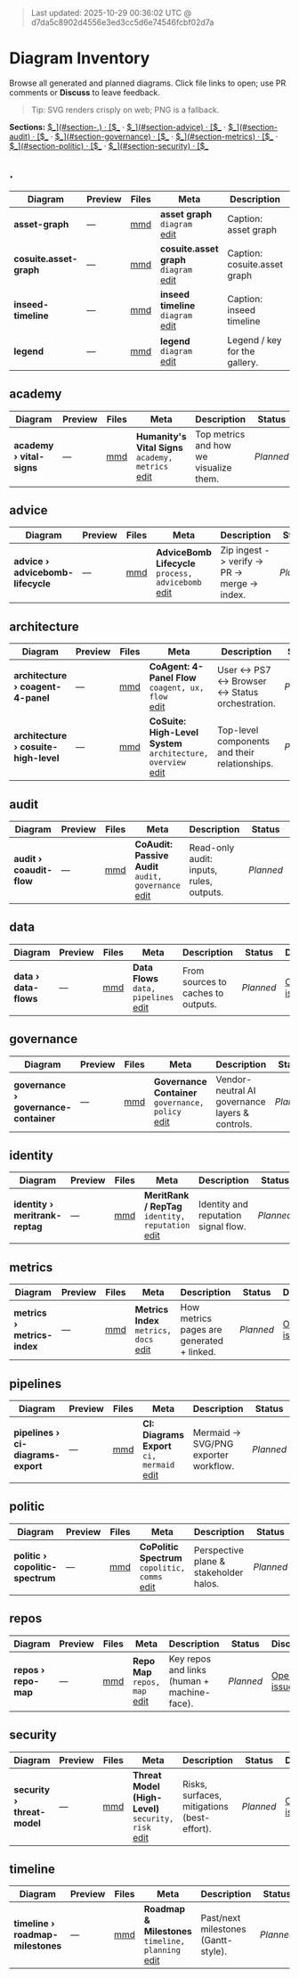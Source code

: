 > Last updated: 2025-10-29 00:36:02 UTC @ d7da5c8902d4556e3ed3cc5d6e74546fcbf02d7a

# Diagram Inventory

Browse all generated and planned diagrams. Click file links to open; use PR comments or **Discuss** to leave feedback.

> Tip: SVG renders crisply on web; PNG is a fallback.

**Sections:** [$_](#section-.) · [$_](#section-academy) · [$_](#section-advice) · [$_](#section-architecture) · [$_](#section-audit) · [$_](#section-data) · [$_](#section-governance) · [$_](#section-identity) · [$_](#section-metrics) · [$_](#section-pipelines) · [$_](#section-politic) · [$_](#section-repos) · [$_](#section-security) · [$_](#section-timeline)


## .
<a id='section-.'></a>

| Diagram | Preview | Files | Meta | Description | **Status** | Discuss |
|---|---|---|---|---|---|---|
| **asset-graph** | — | [mmd](/docs/diagrams/render/asset-graph.mmd) | **asset graph**<br/><code>diagram</code><br/>[edit](/docs/diagrams/meta/asset-graph.mmd.json) | Caption: asset graph | _Planned_ | [Open issue](https://github.com/rickballard/CoCivium/issues/new?title=Diagram%3A%20asset-graph&body=Please%20review%20the%20diagram%20below%20and%20leave%20comments%2Fsuggestions.%0A%0AFiles%3A%0A%0AContext%3A%20created%20via%20docs%2Fdiagrams%20pipeline.&labels=diagram,design&assignees=rickballard) |
| **cosuite.asset-graph** | — | [mmd](/docs/diagrams/render/cosuite.asset-graph.mmd) | **cosuite.asset graph**<br/><code>diagram</code><br/>[edit](/docs/diagrams/meta/cosuite.asset-graph.mmd.json) | Caption: cosuite.asset graph | _Planned_ | [Open issue](https://github.com/rickballard/CoCivium/issues/new?title=Diagram%3A%20cosuite.asset-graph&body=Please%20review%20the%20diagram%20below%20and%20leave%20comments%2Fsuggestions.%0A%0AFiles%3A%0A%0AContext%3A%20created%20via%20docs%2Fdiagrams%20pipeline.&labels=diagram,design&assignees=rickballard) |
| **inseed-timeline** | — | [mmd](/docs/diagrams/render/inseed-timeline.mmd) | **inseed timeline**<br/><code>diagram</code><br/>[edit](/docs/diagrams/meta/inseed-timeline.mmd.json) | Caption: inseed timeline | _Planned_ | [Open issue](https://github.com/rickballard/CoCivium/issues/new?title=Diagram%3A%20inseed-timeline&body=Please%20review%20the%20diagram%20below%20and%20leave%20comments%2Fsuggestions.%0A%0AFiles%3A%0A%0AContext%3A%20created%20via%20docs%2Fdiagrams%20pipeline.&labels=diagram,design&assignees=rickballard) |
| **legend** | — | [mmd](/docs/diagrams/render/legend.mmd) | **legend**<br/><code>diagram</code><br/>[edit](/docs/diagrams/meta/legend.mmd.json) | Legend / key for the gallery. | _Planned_ | [Open issue](https://github.com/rickballard/CoCivium/issues/new?title=Diagram%3A%20legend&body=Please%20review%20the%20diagram%20below%20and%20leave%20comments%2Fsuggestions.%0A%0AFiles%3A%0A%0AContext%3A%20created%20via%20docs%2Fdiagrams%20pipeline.&labels=diagram,design&assignees=rickballard) |

## academy
<a id='section-academy'></a>

| Diagram | Preview | Files | Meta | Description | **Status** | Discuss |
|---|---|---|---|---|---|---|
| **academy › vital-signs** | — | [mmd](/docs/diagrams/render/academy/vital-signs.mmd) | **Humanity's Vital Signs**<br/><code>academy, metrics</code><br/>[edit](/docs/diagrams/meta/academy__vital-signs.mmd.json) | Top metrics and how we visualize them. | _Planned_ | [Open issue](https://github.com/rickballard/CoCivium/issues/new?title=Diagram%3A%20academy%2Fvital-signs&body=Please%20review%20the%20diagram%20below%20and%20leave%20comments%2Fsuggestions.%0A%0AFiles%3A%0A%0AContext%3A%20created%20via%20docs%2Fdiagrams%20pipeline.&labels=diagram,design&assignees=rickballard) |

## advice
<a id='section-advice'></a>

| Diagram | Preview | Files | Meta | Description | **Status** | Discuss |
|---|---|---|---|---|---|---|
| **advice › advicebomb-lifecycle** | — | [mmd](/docs/diagrams/render/advice/advicebomb-lifecycle.mmd) | **AdviceBomb Lifecycle**<br/><code>process, advicebomb</code><br/>[edit](/docs/diagrams/meta/advice__advicebomb-lifecycle.mmd.json) | Zip ingest -> verify -> PR -> merge -> index. | _Planned_ | [Open issue](https://github.com/rickballard/CoCivium/issues/new?title=Diagram%3A%20advice%2Fadvicebomb-lifecycle&body=Please%20review%20the%20diagram%20below%20and%20leave%20comments%2Fsuggestions.%0A%0AFiles%3A%0A%0AContext%3A%20created%20via%20docs%2Fdiagrams%20pipeline.&labels=diagram,design&assignees=rickballard) |

## architecture
<a id='section-architecture'></a>

| Diagram | Preview | Files | Meta | Description | **Status** | Discuss |
|---|---|---|---|---|---|---|
| **architecture › coagent-4-panel** | — | [mmd](/docs/diagrams/render/architecture/coagent-4-panel.mmd) | **CoAgent: 4-Panel Flow**<br/><code>coagent, ux, flow</code><br/>[edit](/docs/diagrams/meta/architecture__coagent-4-panel.mmd.json) | User <-> PS7 <-> Browser <-> Status orchestration. | _Planned_ | [Open issue](https://github.com/rickballard/CoCivium/issues/new?title=Diagram%3A%20architecture%2Fcoagent-4-panel&body=Please%20review%20the%20diagram%20below%20and%20leave%20comments%2Fsuggestions.%0A%0AFiles%3A%0A%0AContext%3A%20created%20via%20docs%2Fdiagrams%20pipeline.&labels=diagram,design&assignees=rickballard) |
| **architecture › cosuite-high-level** | — | [mmd](/docs/diagrams/render/architecture/cosuite-high-level.mmd) | **CoSuite: High-Level System**<br/><code>architecture, overview</code><br/>[edit](/docs/diagrams/meta/architecture__cosuite-high-level.mmd.json) | Top-level components and their relationships. | _Planned_ | [Open issue](https://github.com/rickballard/CoCivium/issues/new?title=Diagram%3A%20architecture%2Fcosuite-high-level&body=Please%20review%20the%20diagram%20below%20and%20leave%20comments%2Fsuggestions.%0A%0AFiles%3A%0A%0AContext%3A%20created%20via%20docs%2Fdiagrams%20pipeline.&labels=diagram,design&assignees=rickballard) |

## audit
<a id='section-audit'></a>

| Diagram | Preview | Files | Meta | Description | **Status** | Discuss |
|---|---|---|---|---|---|---|
| **audit › coaudit-flow** | — | [mmd](/docs/diagrams/render/audit/coaudit-flow.mmd) | **CoAudit: Passive Audit**<br/><code>audit, governance</code><br/>[edit](/docs/diagrams/meta/audit__coaudit-flow.mmd.json) | Read-only audit: inputs, rules, outputs. | _Planned_ | [Open issue](https://github.com/rickballard/CoCivium/issues/new?title=Diagram%3A%20audit%2Fcoaudit-flow&body=Please%20review%20the%20diagram%20below%20and%20leave%20comments%2Fsuggestions.%0A%0AFiles%3A%0A%0AContext%3A%20created%20via%20docs%2Fdiagrams%20pipeline.&labels=diagram,design&assignees=rickballard) |

## data
<a id='section-data'></a>

| Diagram | Preview | Files | Meta | Description | **Status** | Discuss |
|---|---|---|---|---|---|---|
| **data › data-flows** | — | [mmd](/docs/diagrams/render/data/data-flows.mmd) | **Data Flows**<br/><code>data, pipelines</code><br/>[edit](/docs/diagrams/meta/data__data-flows.mmd.json) | From sources to caches to outputs. | _Planned_ | [Open issue](https://github.com/rickballard/CoCivium/issues/new?title=Diagram%3A%20data%2Fdata-flows&body=Please%20review%20the%20diagram%20below%20and%20leave%20comments%2Fsuggestions.%0A%0AFiles%3A%0A%0AContext%3A%20created%20via%20docs%2Fdiagrams%20pipeline.&labels=diagram,design&assignees=rickballard) |

## governance
<a id='section-governance'></a>

| Diagram | Preview | Files | Meta | Description | **Status** | Discuss |
|---|---|---|---|---|---|---|
| **governance › governance-container** | — | [mmd](/docs/diagrams/render/governance/governance-container.mmd) | **Governance Container**<br/><code>governance, policy</code><br/>[edit](/docs/diagrams/meta/governance__governance-container.mmd.json) | Vendor-neutral AI governance layers & controls. | _Planned_ | [Open issue](https://github.com/rickballard/CoCivium/issues/new?title=Diagram%3A%20governance%2Fgovernance-container&body=Please%20review%20the%20diagram%20below%20and%20leave%20comments%2Fsuggestions.%0A%0AFiles%3A%0A%0AContext%3A%20created%20via%20docs%2Fdiagrams%20pipeline.&labels=diagram,design&assignees=rickballard) |

## identity
<a id='section-identity'></a>

| Diagram | Preview | Files | Meta | Description | **Status** | Discuss |
|---|---|---|---|---|---|---|
| **identity › meritrank-reptag** | — | [mmd](/docs/diagrams/render/identity/meritrank-reptag.mmd) | **MeritRank / RepTag**<br/><code>identity, reputation</code><br/>[edit](/docs/diagrams/meta/identity__meritrank-reptag.mmd.json) | Identity and reputation signal flow. | _Planned_ | [Open issue](https://github.com/rickballard/CoCivium/issues/new?title=Diagram%3A%20identity%2Fmeritrank-reptag&body=Please%20review%20the%20diagram%20below%20and%20leave%20comments%2Fsuggestions.%0A%0AFiles%3A%0A%0AContext%3A%20created%20via%20docs%2Fdiagrams%20pipeline.&labels=diagram,design&assignees=rickballard) |

## metrics
<a id='section-metrics'></a>

| Diagram | Preview | Files | Meta | Description | **Status** | Discuss |
|---|---|---|---|---|---|---|
| **metrics › metrics-index** | — | [mmd](/docs/diagrams/render/metrics/metrics-index.mmd) | **Metrics Index**<br/><code>metrics, docs</code><br/>[edit](/docs/diagrams/meta/metrics__metrics-index.mmd.json) | How metrics pages are generated + linked. | _Planned_ | [Open issue](https://github.com/rickballard/CoCivium/issues/new?title=Diagram%3A%20metrics%2Fmetrics-index&body=Please%20review%20the%20diagram%20below%20and%20leave%20comments%2Fsuggestions.%0A%0AFiles%3A%0A%0AContext%3A%20created%20via%20docs%2Fdiagrams%20pipeline.&labels=diagram,design&assignees=rickballard) |

## pipelines
<a id='section-pipelines'></a>

| Diagram | Preview | Files | Meta | Description | **Status** | Discuss |
|---|---|---|---|---|---|---|
| **pipelines › ci-diagrams-export** | — | [mmd](/docs/diagrams/render/pipelines/ci-diagrams-export.mmd) | **CI: Diagrams Export**<br/><code>ci, mermaid</code><br/>[edit](/docs/diagrams/meta/pipelines__ci-diagrams-export.mmd.json) | Mermaid -> SVG/PNG exporter workflow. | _Planned_ | [Open issue](https://github.com/rickballard/CoCivium/issues/new?title=Diagram%3A%20pipelines%2Fci-diagrams-export&body=Please%20review%20the%20diagram%20below%20and%20leave%20comments%2Fsuggestions.%0A%0AFiles%3A%0A%0AContext%3A%20created%20via%20docs%2Fdiagrams%20pipeline.&labels=diagram,design&assignees=rickballard) |

## politic
<a id='section-politic'></a>

| Diagram | Preview | Files | Meta | Description | **Status** | Discuss |
|---|---|---|---|---|---|---|
| **politic › copolitic-spectrum** | — | [mmd](/docs/diagrams/render/politic/copolitic-spectrum.mmd) | **CoPolitic Spectrum**<br/><code>copolitic, comms</code><br/>[edit](/docs/diagrams/meta/politic__copolitic-spectrum.mmd.json) | Perspective plane & stakeholder halos. | _Planned_ | [Open issue](https://github.com/rickballard/CoCivium/issues/new?title=Diagram%3A%20politic%2Fcopolitic-spectrum&body=Please%20review%20the%20diagram%20below%20and%20leave%20comments%2Fsuggestions.%0A%0AFiles%3A%0A%0AContext%3A%20created%20via%20docs%2Fdiagrams%20pipeline.&labels=diagram,design&assignees=rickballard) |

## repos
<a id='section-repos'></a>

| Diagram | Preview | Files | Meta | Description | **Status** | Discuss |
|---|---|---|---|---|---|---|
| **repos › repo-map** | — | [mmd](/docs/diagrams/render/repos/repo-map.mmd) | **Repo Map**<br/><code>repos, map</code><br/>[edit](/docs/diagrams/meta/repos__repo-map.mmd.json) | Key repos and links (human + machine-face). | _Planned_ | [Open issue](https://github.com/rickballard/CoCivium/issues/new?title=Diagram%3A%20repos%2Frepo-map&body=Please%20review%20the%20diagram%20below%20and%20leave%20comments%2Fsuggestions.%0A%0AFiles%3A%0A%0AContext%3A%20created%20via%20docs%2Fdiagrams%20pipeline.&labels=diagram,design&assignees=rickballard) |

## security
<a id='section-security'></a>

| Diagram | Preview | Files | Meta | Description | **Status** | Discuss |
|---|---|---|---|---|---|---|
| **security › threat-model** | — | [mmd](/docs/diagrams/render/security/threat-model.mmd) | **Threat Model (High-Level)**<br/><code>security, risk</code><br/>[edit](/docs/diagrams/meta/security__threat-model.mmd.json) | Risks, surfaces, mitigations (best-effort). | _Planned_ | [Open issue](https://github.com/rickballard/CoCivium/issues/new?title=Diagram%3A%20security%2Fthreat-model&body=Please%20review%20the%20diagram%20below%20and%20leave%20comments%2Fsuggestions.%0A%0AFiles%3A%0A%0AContext%3A%20created%20via%20docs%2Fdiagrams%20pipeline.&labels=diagram,design&assignees=rickballard) |

## timeline
<a id='section-timeline'></a>

| Diagram | Preview | Files | Meta | Description | **Status** | Discuss |
|---|---|---|---|---|---|---|
| **timeline › roadmap-milestones** | — | [mmd](/docs/diagrams/render/timeline/roadmap-milestones.mmd) | **Roadmap & Milestones**<br/><code>timeline, planning</code><br/>[edit](/docs/diagrams/meta/timeline__roadmap-milestones.mmd.json) | Past/next milestones (Gantt-style). | _Planned_ | [Open issue](https://github.com/rickballard/CoCivium/issues/new?title=Diagram%3A%20timeline%2Froadmap-milestones&body=Please%20review%20the%20diagram%20below%20and%20leave%20comments%2Fsuggestions.%0A%0AFiles%3A%0A%0AContext%3A%20created%20via%20docs%2Fdiagrams%20pipeline.&labels=diagram,design&assignees=rickballard) |
